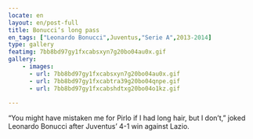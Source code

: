 ```yaml
---
locate: en
layout: en/post-full
title: Bonucci‘s long pass
en_tags: ["Leonardo Bonucci",Juventus,"Serie A",2013-2014]
type: gallery
featimg: 7bb8bd97gy1fxcabsxyn7g20bo04au0x.gif
gallery:
    - images:
      - url: 7bb8bd97gy1fxcabsxyn7g20bo04au0x.gif
      - url: 7bb8bd97gy1fxcabtra39g20bo04qnpe.gif
      - url: 7bb8bd97gy1fxcabshdtxg20bo04o1kz.gif
     
---
```


“You might have mistaken me for Pirlo if I had long hair, but I don’t,” joked Leonardo Bonucci after Juventus’ 4-1 win against Lazio.